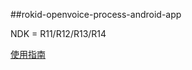 ##rokid-openvoice-process-android-app

NDK = R11/R12/R13/R14

[使用指南](https://developer-forum.rokid.com/t/rokid/97/24)

